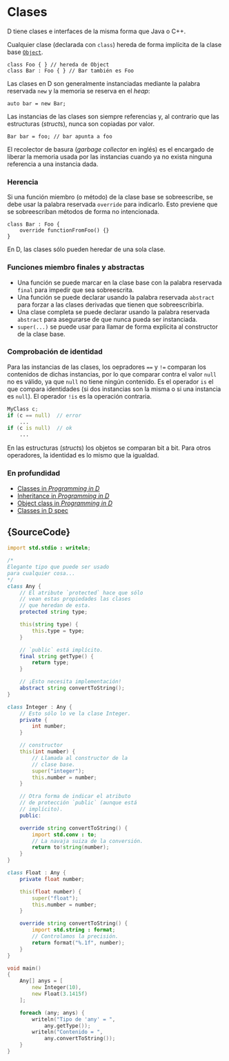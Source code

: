 # Clases

D tiene clases e interfaces de la misma forma que Java o C++. 

Cualquier clase (declarada con `class`) hereda de forma implícita de la clase
base [`Object`](https://dlang.org/phobos/object.html).

    class Foo { } // hereda de Object
    class Bar : Foo { } // Bar también es Foo

Las clases en D son generalmente instanciadas mediante la palabra reservada
`new` y la memoria se reserva en el *heap*:

    auto bar = new Bar;

Las instancias de las clases son siempre referencias y, al contrario que las
estructuras (*struct*s), nunca son copiadas por valor.

    Bar bar = foo; // bar apunta a foo

El recolector de basura (*garbage collector* en inglés) es el encargado de
liberar la memoria usada por las instancias cuando ya no exista ninguna
referencia a una instancia dada.

### Herencia

Si una función miembro (o método) de la clase base se sobreescribe, se debe
usar la palabra reservada `override` para indicarlo. Esto previene que se
sobreescriban métodos de forma no intencionada.

    class Bar : Foo {
        override functionFromFoo() {}
    }

En D, las clases sólo pueden heredar de una sola clase.

### Funciones miembro finales y abstractas

- Una función se puede marcar en la clase base con la palabra reservada `final`
para impedir que sea sobreescrita.
- Una función se puede declarar usando la palabra reservada `abstract` para
forzar a las clases derivadas que tienen que sobreescribirla.
- Una clase completa se puede declarar usando la palabra reservada `abstract`
para asegurarse de que nunca pueda ser instanciada.
- `super(...)` se puede usar para llamar de forma explícita al constructor de
la clase base.

### Comprobación de identidad

Para las instancias de las clases, los oepradores `==` y `!=` comparan los
contenidos de dichas instancias, por lo que comparar contra el valor `null`
no es válido, ya que `null` no tiene ningún contenido. Es el operador `is`
el que compara identidades (si dos instancias son la misma o si una instancia
es `null`). El operador `!is` es la operación contraria.

```d
MyClass c;
if (c == null)  // error
    ...
if (c is null)  // ok
    ...
```

En las estructuras (*struct*s) los objetos se comparan bit a bit. Para otros
operadores, la identidad es lo mismo que la igualdad.

### En profundidad

- [Classes in _Programming in D_](http://ddili.org/ders/d.en/class.html)
- [Inheritance in _Programming in D_](http://ddili.org/ders/d.en/inheritance.html)
- [Object class in _Programming in D_](http://ddili.org/ders/d.en/object.html)
- [Classes in D spec](https://dlang.org/spec/class.html)

## {SourceCode}

```d
import std.stdio : writeln;

/*
Elegante tipo que puede ser usado
para cualquier cosa...
*/
class Any {
    // El atribute `protected` hace que sólo
    // vean estas propiedades las clases
    // que heredan de esta.
    protected string type;

    this(string type) {
        this.type = type;
    }

    // `public` está implícito.
    final string getType() {
        return type;
    }

    // ¡Esto necesita implementación!
    abstract string convertToString();
}

class Integer : Any {
    // Esto sólo lo ve la clase Integer.
    private {
        int number;
    }

    // constructor
    this(int number) {
        // Llamada al constructor de la
        // clase base.
        super("integer");
        this.number = number;
    }

    // Otra forma de indicar el atributo
    // de protección `public` (aunque está
    // implícito).
    public:

    override string convertToString() {
        import std.conv : to;
        // La navaja suiza de la conversión.
        return to!string(number);
    }
}

class Float : Any {
    private float number;

    this(float number) {
        super("float");
        this.number = number;
    }

    override string convertToString() {
        import std.string : format;
        // Controlamos la precisión.
        return format("%.1f", number);
    }
}

void main()
{
    Any[] anys = [
        new Integer(10),
        new Float(3.1415f)
    ];

    foreach (any; anys) {
        writeln("Tipo de 'any' = ",
            any.getType());
        writeln("Contenido = ",
            any.convertToString());
    }
}
```
